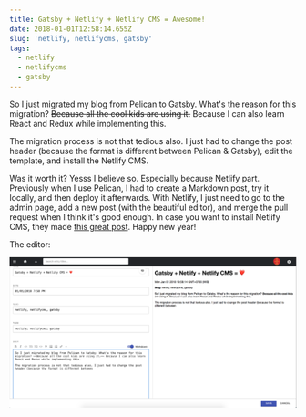 ```yaml
---
title: Gatsby + Netlify + Netlify CMS = Awesome!
date: 2018-01-01T12:58:14.655Z
slug: 'netlify, netlifycms, gatsby'
tags:
  - netlify
  - netlifycms
  - gatsby
---
```

So I just migrated my blog from Pelican to Gatsby. What's the reason for this migration? ~~Because all the cool kids are using it.~~ Because I can also learn React and Redux while implementing this.

The migration process is not that tedious also. I just had to change the post header (because the format is different between Pelican & Gatsby), edit the template, and install the Netlify CMS.

Was it worth it? Yesss I believe so. Especially because Netlify part. Previously when I use Pelican, I had to create a Markdown post, try it locally, and then deploy it afterwards. With Netlify, I just need to go to the admin page, add a new post (with the beautiful editor), and merge the pull request when I think it's good enough. In case you want to install Netlify CMS, they made [this great post](https://www.netlifycms.org/docs/add-to-your-site). Happy new year!

The editor:

![netlify-cms](../images/netlify-editor.png)

